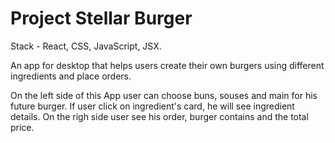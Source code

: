 # Project Stellar Burger

Stack - React, CSS, JavaScript, JSX.

An app for desktop that helps users create their own burgers using different ingredients and place orders.

On the left side of this App user can choose buns, souses and main for his future burger.
If user click on ingredient's card, he will see ingredient details.
On the righ side user see his order, burger contains and the total price.
